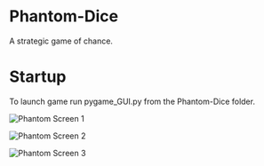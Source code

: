 # Phantom-Dice

A strategic game of chance.

# Startup

To launch game run pygame_GUI.py from the Phantom-Dice folder.

![Phantom Screen 1](https://user-images.githubusercontent.com/113564821/190323231-5f6e3fcb-24bc-4086-943a-d00e8a6f462a.PNG)

![Phantom Screen 2](https://user-images.githubusercontent.com/113564821/190323246-e8f6a182-9e59-4ae3-a251-eb4bb5b07aa5.PNG)

![Phantom Screen 3](https://user-images.githubusercontent.com/113564821/190323251-a45532a6-23a2-422c-824e-e4454c819c48.PNG)
